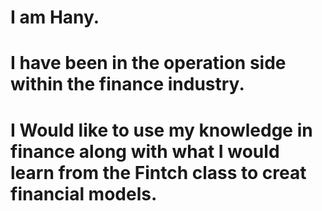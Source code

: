 # I am Hany.

# I have been in the operation side within the finance industry.

# I Would like to use my knowledge in finance along with what I would learn from the Fintch class to creat financial models. 